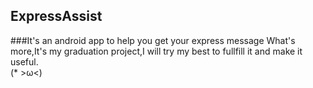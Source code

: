 ## ExpressAssist
###It's an android app to help you get your express message
What's more,It's my graduation project,I will try my best to fullfill it and make it useful.<br>
(* >ω<)
